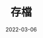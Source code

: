 ---
title: "存檔"
date: 2022-03-06
layout: "archives"
slug: "存檔"
translationKey: "archives"
menu:
    main:
        weight: 8
        params: 
            icon: archives
---